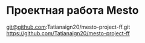 # Проектная работа Mesto
git@github.com:Tatianaign20/mesto-project-ff.git
https://github.com/Tatianaign20/mesto-project-ff
